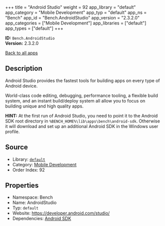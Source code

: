 ﻿+++
title = "Android Studio"
weight = 92
app_library = "default"
app_category = "Mobile Development"
app_typ = "default"
app_ns = "Bench"
app_id = "Bench.AndroidStudio"
app_version = "2.3.2.0"
app_categories = ["Mobile Development"]
app_libraries = ["default"]
app_types = ["default"]
+++

**ID:** `Bench.AndroidStudio`  
**Version:** 2.3.2.0  
<!--more-->

[Back to all apps](/apps/)

## Description
Android Studio provides the fastest tools for building apps on every type of Android device.

World-class code editing, debugging, performance tooling, a flexible build system, and an instant build/deploy system all allow you to focus on building unique and high quality apps.

**HINT:** At the first run of Android Studio, you need to point it to the
Android SDK root directory in `%BENCH_HOME%\lib\apps\bench\android-sdk`.
Otherwise it will download and set up an additional Android SDK in the Windows user profile.

## Source

* Library: [`default`](/app_libraries/default)
* Category: [Mobile Development](/app_categories/mobile-development)
* Order Index: 92

## Properties

* Namespace: Bench
* Name: AndroidStudio
* Typ: `default`
* Website: <https://developer.android.com/studio/>
* Dependencies: [Android SDK](/apps/Bench.AndroidSDK)

